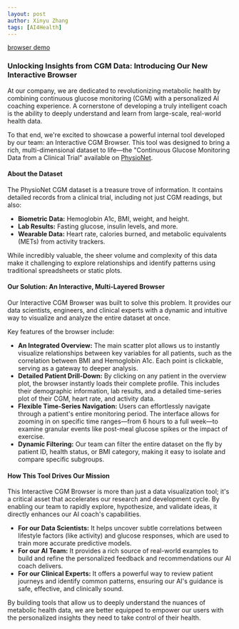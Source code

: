 ```yaml
---
layout: post
author: Xinyu Zhang
tags: [AI4Health]
---
```


[browser demo](https://cgmacros.vercel.app)

### Unlocking Insights from CGM Data: Introducing Our New Interactive Browser

At our company, we are dedicated to revolutionizing metabolic health by combining continuous glucose monitoring (CGM) with a personalized AI coaching experience. A cornerstone of developing a truly intelligent coach is the ability to deeply understand and learn from large-scale, real-world health data.

To that end, we're excited to showcase a powerful internal tool developed by our team: an Interactive CGM Browser. This tool was designed to bring a rich, multi-dimensional dataset to life—the "Continuous Glucose Monitoring Data from a Clinical Trial" available on [PhysioNet](https://physionet.org/content/cgmacros/1.0.0/).

#### About the Dataset

The PhysioNet CGM dataset is a treasure trove of information. It contains detailed records from a clinical trial, including not just CGM readings, but also:
* **Biometric Data:** Hemoglobin A1c, BMI, weight, and height.
* **Lab Results:** Fasting glucose, insulin levels, and more.
* **Wearable Data:** Heart rate, calories burned, and metabolic equivalents (METs) from activity trackers.

While incredibly valuable, the sheer volume and complexity of this data make it challenging to explore relationships and identify patterns using traditional spreadsheets or static plots.

#### Our Solution: An Interactive, Multi-Layered Browser

Our Interactive CGM Browser  was built to solve this problem. It provides our data scientists, engineers, and clinical experts with a dynamic and intuitive way to visualize and analyze the entire dataset at once.

Key features of the browser include:

* **An Integrated Overview:** The main scatter plot allows us to instantly visualize relationships between key variables for all patients, such as the correlation between BMI and Hemoglobin A1c. Each point is clickable, serving as a gateway to deeper analysis.
* **Detailed Patient Drill-Down:** By clicking on any patient in the overview plot, the browser instantly loads their complete profile. This includes their demographic information, lab results, and a detailed time-series plot of their CGM, heart rate, and activity data.
* **Flexible Time-Series Navigation:** Users can effortlessly navigate through a patient's entire monitoring period. The interface allows for zooming in on specific time ranges—from 6 hours to a full week—to examine granular events like post-meal glucose spikes or the impact of exercise.
* **Dynamic Filtering:** Our team can filter the entire dataset on the fly by patient ID, health status, or BMI category, making it easy to isolate and compare specific subgroups.

#### How This Tool Drives Our Mission

This Interactive CGM Browser is more than just a data visualization tool; it's a critical asset that accelerates our research and development cycle. By enabling our team to rapidly explore, hypothesize, and validate ideas, it directly enhances our AI coach's capabilities.

* **For our Data Scientists:** It helps uncover subtle correlations between lifestyle factors (like activity) and glucose responses, which are used to train more accurate predictive models.
* **For our AI Team:** It provides a rich source of real-world examples to build and refine the personalized feedback and recommendations our AI coach delivers.
* **For our Clinical Experts:** It offers a powerful way to review patient journeys and identify common patterns, ensuring our AI's guidance is safe, effective, and clinically sound.

By building tools that allow us to deeply understand the nuances of metabolic health data, we are better equipped to empower our users with the personalized insights they need to take control of their health.